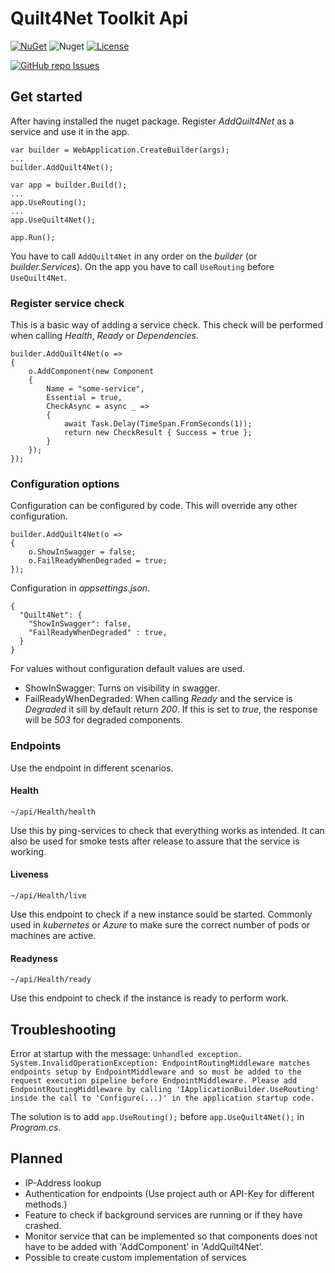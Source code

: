 # Quilt4Net Toolkit Api
[![NuGet](https://img.shields.io/nuget/v/Quilt4Net.Toolkit.Api)](https://www.nuget.org/packages/Quilt4Net.Toolkit.Api)
![Nuget](https://img.shields.io/nuget/dt/Quilt4Net.Toolkit.Api)
[![License](https://img.shields.io/badge/license-MIT-blue.svg)](LICENSE)

[![GitHub repo Issues](https://img.shields.io/github/issues/Quilt4/Quilt4Net.Toolkit?style=flat&logo=github&logoColor=red&label=Issues)](https://github.com/Quilt4/Quilt4Net.Toolkit/issues?q=is%3Aopen)

## Get started
After having installed the nuget package.
Register *AddQuilt4Net* as a service and use it in the app.
```
var builder = WebApplication.CreateBuilder(args);
...
builder.AddQuilt4Net();

var app = builder.Build();
...
app.UseRouting();
...
app.UseQuilt4Net();

app.Run();
```
You have to call `AddQuilt4Net` in any order on the *builder* (or *builder.Services*).
On the app you have to call `UseRouting` before `UseQuilt4Net`.

### Register service check
This is a basic way of adding a service check. This check will be performed when calling *Health*, *Ready* or *Dependencies*.
```
builder.AddQuilt4Net(o =>
{
    o.AddComponent(new Component
    {
        Name = "some-service",
        Essential = true,
        CheckAsync = async _ =>
        {
            await Task.Delay(TimeSpan.FromSeconds(1));
            return new CheckResult { Success = true };
        }
    });
});
```

### Configuration options
Configuration can be configured by code. This will override any other configuration.
```
builder.AddQuilt4Net(o =>
{
    o.ShowInSwagger = false;
    o.FailReadyWhenDegraded = true;
});
```
Configuration in *appsettings.json*.
```
{
  "Quilt4Net": {
    "ShowInSwagger": false,
    "FailReadyWhenDegraded" : true,
  }
}
```
For values without configuration default values are used.

- ShowInSwagger: Turns on visibility in swagger.
- FailReadyWhenDegraded: When calling *Ready* and the service is *Degraded* it sill by default return *200*. If this is set to *true*, the response will be *503* for degraded components.

### Endpoints
Use the endpoint in different scenarios.

#### Health
`~/api/Health/health`

Use this by ping-services to check that everything works as intended. It can also be used for smoke tests after release to assure that the service is working.

#### Liveness
`~/api/Health/live`

Use this endpoint to check if a new instance sould be started. Commonly used in *kubernetes* or *Azure* to make sure the correct number of pods or machines are active.

#### Readyness
`~/api/Health/ready`

Use this endpoint to check if the instance is ready to perform work.

## Troubleshooting
Error at startup with the message:
`Unhandled exception. System.InvalidOperationException: EndpointRoutingMiddleware matches endpoints setup by EndpointMiddleware and so must be added to the request execution pipeline before EndpointMiddleware. Please add EndpointRoutingMiddleware by calling 'IApplicationBuilder.UseRouting' inside the call to 'Configure(...)' in the application startup code.`

The solution is to add `app.UseRouting();` before `app.UseQuilt4Net();` in *Program.cs*.

## Planned
- IP-Address lookup
- Authentication for endpoints (Use project auth or API-Key for different methods.)
- Feature to check if background services are running or if they have crashed.
- Monitor service that can be implemented so that components does not have to be added with 'AddComponent' in 'AddQuilt4Net'.
- Possible to create custom implementation of services

<!--# Quilt4Net Toolkit
[![NuGet](https://img.shields.io/nuget/v/Quilt4Net.Toolkit)](https://www.nuget.org/packages/Quilt4Net.Toolkit)
![Nuget](https://img.shields.io/nuget/dt/Quilt4Net.Toolkit)
[![License](https://img.shields.io/badge/license-MIT-blue.svg)](LICENSE)

This package can be used on the client side to consume the result of *Quilt4Net Toolkit Api*-->